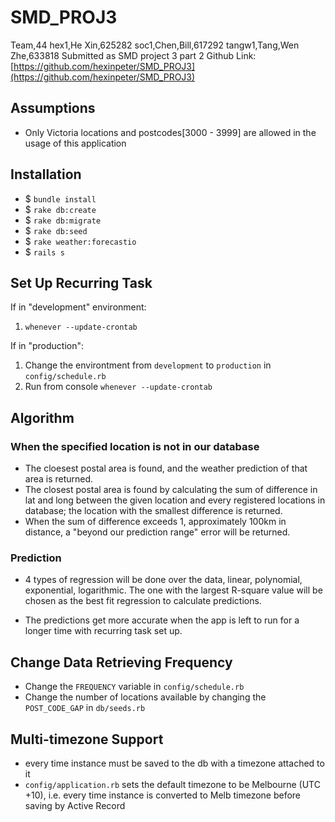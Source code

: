 # SMD_PROJ3

Team,44
hex1,He	Xin,625282
soc1,Chen,Bill,617292
tangw1,Tang,Wen Zhe,633818
Submitted as SMD project 3 part 2
Github Link: [https://github.com/hexinpeter/SMD_PROJ3](https://github.com/hexinpeter/SMD_PROJ3)



## Assumptions

* Only Victoria locations and postcodes[3000 - 3999] are allowed in the usage of this application


## Installation

* $ `bundle install`
* $ `rake db:create`
* $ `rake db:migrate`
* $ `rake db:seed`
* $ `rake weather:forecastio`
* $ `rails s`


## Set Up Recurring Task
If in "development" environment:

1. `whenever --update-crontab`

If in "production":

1. Change the environtment from `development` to `production` in `config/schedule.rb`
2. Run from console `whenever --update-crontab`


## Algorithm
### When the specified location is not in our database

* The cloesest postal area is found, and the weather prediction of that area is returned.
* The closest postal area is found by calculating the sum of difference in lat and long between the given location and every registered locations in database; the location with the smallest difference is returned.
* When the sum of difference exceeds 1, approximately 100km in distance, a "beyond our prediction range" error will be returned.

### Prediction

* 4 types of regression will be done over the data, linear, polynomial, exponential, logarithmic. The one with the largest R-square value will be chosen as the best fit regression to calculate predictions.

* The predictions get more accurate when the app is left to run for a longer time with recurring task set up.


## Change Data Retrieving Frequency

* Change the `FREQUENCY` variable in `config/schedule.rb`
* Change the number of locations available by changing the `POST_CODE_GAP` in `db/seeds.rb`


## Multi-timezone Support

* every time instance must be saved to the db with a timezone attached to it
* `config/application.rb` sets the default timezone to be Melbourne (UTC +10), i.e. every time instance is converted to Melb timezone before saving by Active Record